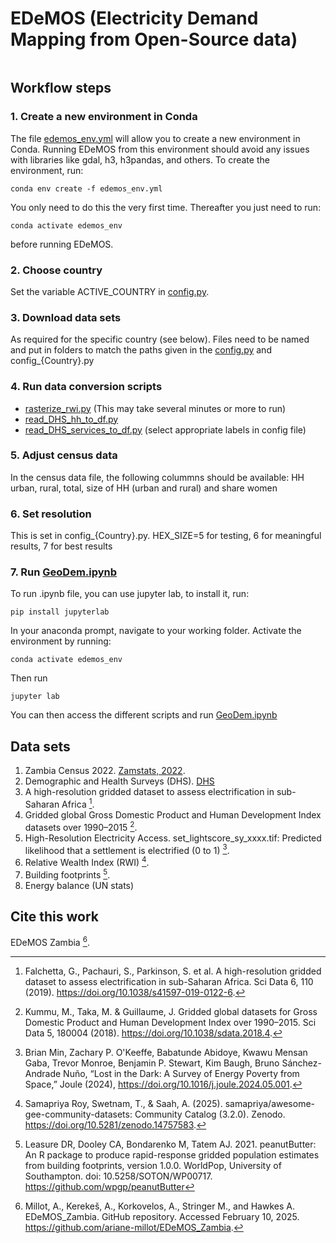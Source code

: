 # EDeMOS (Electricity Demand Mapping from Open-Source data)
<pre>
</pre>

## Workflow steps

### 1. Create a new environment in Conda

The file [edemos_env.yml](edemos_env.yml) will allow you to create a new environment in Conda. Running EDeMOS from this environment should avoid any issues with libraries like gdal, h3, h3pandas, and others.  To create the environment, run:
```
conda env create -f edemos_env.yml
```
You only need to do this the very first time. Thereafter you just need to run:
```
conda activate edemos_env
```
before running EDeMOS.

### 2. Choose country
Set the variable ACTIVE_COUNTRY in [config.py](config.py).

### 3. Download data sets 
As required for the specific country (see below). Files need to be named and put in folders to match the paths given in the [config.py](config.py) and config_{Country}.py

### 4. Run data conversion scripts
- [rasterize_rwi.py](Buildings/rasterize_rwi.py) (This may take several minutes or more to run)
- [read_DHS_hh_to_df.py](Buildings/HouseholdEnergyUse/read_DHS_hh_to_df.py)
- [read_DHS_services_to_df.py](Buildings/HouseholdEnergyUse/read_DHS_services_to_df.py) 
(select appropriate labels in config file)

### 5. Adjust census data
In the census data file, the following colummns should be available: HH urban, rural, total, size of HH (urban and rural) and share women

### 6. Set resolution
This is set in config_{Country}.py. HEX_SIZE=5 for testing, 6 for meaningful results, 7 for best results

### 7. Run [GeoDem.ipynb](GeoDem.ipynb)
To run .ipynb file, you can use jupyter lab, to install it, run:
```
pip install jupyterlab
``` 
In your anaconda prompt, navigate to your working folder. Activate the environment by running:
```
conda activate edemos_env
```
Then run 
```
jupyter lab
```
You can then access the different scripts and run [GeoDem.ipynb](GeoDem.ipynb)

## Data sets

1. Zambia Census 2022. [Zamstats, 2022](https://www.zamstats.gov.zm/census/).
2. Demographic and Health Surveys (DHS). [DHS](https://dhsprogram.com/data/dataset/Kenya_Standard-DHS_2022.cfm)
3. A high-resolution gridded dataset to assess electrification in sub-Saharan Africa [^1].
4. Gridded global Gross Domestic Product and Human Development Index datasets over 1990–2015 [^2]. 
5. High-Resolution Electricity Access. set_lightscore_sy_xxxx.tif: Predicted likelihood that a settlement is electrified (0 to 1) [^3].
6. Relative Wealth Index (RWI) [^4].
7. Building footprints [^5].
8. Energy balance (UN stats)

## Cite this work

EDeMOS Zambia [^6].

[^1]: Falchetta, G., Pachauri, S., Parkinson, S. et al. A high-resolution gridded dataset to assess electrification in sub-Saharan Africa. Sci Data 6, 110 (2019). https://doi.org/10.1038/s41597-019-0122-6.
[^2]: Kummu, M., Taka, M. & Guillaume, J. Gridded global datasets for Gross Domestic Product and Human Development Index over 1990–2015. Sci Data 5, 180004 (2018). https://doi.org/10.1038/sdata.2018.4.
[^3]: Brian Min, Zachary P. O'Keeffe, Babatunde Abidoye, Kwawu Mensan Gaba, Trevor Monroe, Benjamin P. Stewart, Kim Baugh, Bruno Sánchez-Andrade Nuño, “Lost in the Dark: A Survey of Energy Poverty from Space,” Joule (2024), https://doi.org/10.1016/j.joule.2024.05.001.
[^4]: Samapriya Roy, Swetnam, T., & Saah, A. (2025). samapriya/awesome-gee-community-datasets: Community Catalog (3.2.0).
Zenodo. https://doi.org/10.5281/zenodo.14757583.
[^5]: Leasure DR, Dooley CA, Bondarenko M, Tatem AJ. 2021. peanutButter: An R package to produce rapid-response gridded population estimates from building footprints, version 1.0.0. WorldPop, University of Southampton. doi: 10.5258/SOTON/WP00717. https://github.com/wpgp/peanutButter
[^6]: Millot, A., Kerekeš, A., Korkovelos, A., Stringer M., and Hawkes A. EDeMOS_Zambia. GitHub repository. Accessed February 10, 2025. https://github.com/ariane-millot/EDeMOS_Zambia.